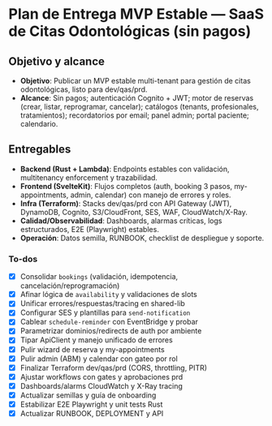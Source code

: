 <!-- f0f38f13-e846-4c6f-99b6-57a63bab6066 7b9080b4-e4e1-4010-a72f-ef34646fcf10 -->
# Plan de Entrega MVP Estable — SaaS de Citas Odontológicas (sin pagos)

## Objetivo y alcance

- **Objetivo**: Publicar un MVP estable multi-tenant para gestión de citas odontológicas, listo para dev/qas/prd.
- **Alcance**: Sin pagos; autenticación Cognito + JWT; motor de reservas (crear, listar, reprogramar, cancelar); catálogos (tenants, profesionales, tratamientos); recordatorios por email; panel admin; portal paciente; calendario.

## Entregables

- **Backend (Rust + Lambda)**: Endpoints estables con validación, multitenancy enforcement y trazabilidad.
- **Frontend (SvelteKit)**: Flujos completos (auth, booking 3 pasos, my-appointments, admin, calendar) con manejo de errores y roles.
- **Infra (Terraform)**: Stacks dev/qas/prd con API Gateway (JWT), DynamoDB, Cognito, S3/CloudFront, SES, WAF, CloudWatch/X-Ray.
- **Calidad/Observabilidad**: Dashboards, alarmas críticas, logs estructurados, E2E (Playwright) estables.
- **Operación**: Datos semilla, RUNBOOK, checklist de despliegue y soporte.

### To-dos

- [x] Consolidar `bookings` (validación, idempotencia, cancelación/reprogramación)
- [x] Afinar lógica de `availability` y validaciones de slots
- [x] Unificar errores/respuestas/tracing en shared-lib
- [x] Configurar SES y plantillas para `send-notification`
- [x] Cablear `schedule-reminder` con EventBridge y probar
- [x] Parametrizar dominios/redirects de auth por ambiente
- [x] Tipar ApiClient y manejo unificado de errores
- [x] Pulir wizard de reserva y my-appointments
- [x] Pulir admin (ABM) y calendar con gateo por rol
- [x] Finalizar Terraform dev/qas/prd (CORS, throttling, PITR)
- [x] Ajustar workflows con gates y aprobaciones prd
- [x] Dashboards/alarms CloudWatch y X-Ray tracing
- [x] Actualizar semillas y guía de onboarding
- [x] Estabilizar E2E Playwright y unit tests Rust
- [x] Actualizar RUNBOOK, DEPLOYMENT y API

